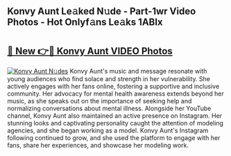 ## Konvy Aunt Le𝚊ked N𝚞de - Part-1wr Video Photos - Hot Onlyf𝚊ns Le𝚊ks 1ABlx

# <h2><a href="http://ab45112.deff.icu/?id=Konvy+Aunt">🔗 New 👉🔴 Konvy Aunt VIDEO Photos</a></h2>

[![Konvy Aunt N𝚞des](https://i.imgur.com/rIISA9y.gif)](http://ab45112.deff.icu/?id=Konvy+Aunt)
Konvy Aunt's music and message resonate with young audiences who find solace and strength in her vulnerability. She actively engages with her fans online, fostering a supportive and inclusive community. Her advocacy for mental health awareness extends beyond her music, as she speaks out on the importance of seeking help and normalizing conversations about mental illness. Alongside her YouTube channel, Konvy Aunt also maintained an active presence on Instagram. Her stunning looks and captivating personality caught the attention of modeling agencies, and she began working as a model. Konvy Aunt's Instagram following continued to grow, and she used the platform to engage with her fans, share her experiences, and showcase her modeling work.
